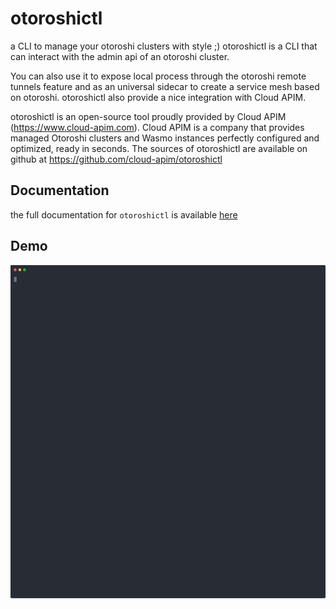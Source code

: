 # otoroshictl

a CLI to manage your otoroshi clusters with style ;) otoroshictl is a CLI that can interact with the admin api of an otoroshi cluster.

You can also use it to expose local process through the otoroshi remote tunnels feature and as an universal sidecar to create a service mesh based on otoroshi. otoroshictl also provide a nice integration with Cloud APIM.

otoroshictl is an open-source tool proudly provided by Cloud APIM (https://www.cloud-apim.com). Cloud APIM is a company that provides managed Otoroshi clusters and Wasmo instances perfectly configured and optimized, ready in seconds. The sources of otoroshictl are available on github at https://github.com/cloud-apim/otoroshictl

## Documentation

the full documentation for `otoroshictl` is available [here](cloud-apim.github.io/otoroshictl/)

## Demo

<p align="center">
  <img width="750" src="./demo.svg">
</p>
